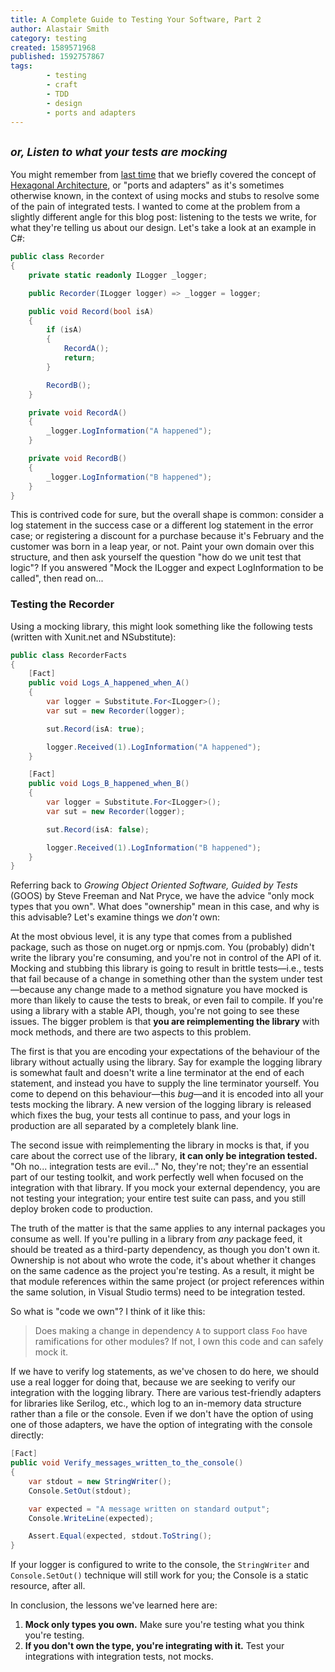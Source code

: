 ```yaml
---
title: A Complete Guide to Testing Your Software, Part 2
author: Alastair Smith
category: testing
created: 1589571968
published: 1592757867
tags:
        - testing
        - craft
        - TDD
        - design
        - ports and adapters
---
```


## <small><i>or, Listen to what your tests are mocking</i></small>

You might remember from [last time](/testing/2020/04/26/complete-guide-testing-your-software-part-1.html) that we
briefly covered the concept of [Hexagonal
Architecture](<https://en.wikipedia.org/wiki/Hexagonal_architecture_(software)>), or "ports and adapters" as it's
sometimes otherwise known, in the context of using mocks and stubs to resolve
some of the pain of integrated tests. I wanted to come at the problem from a
slightly different angle for this blog post: listening to the tests we write,
for what they're telling us about our design. Let's take a look at an example in
C#:

```csharp
public class Recorder
{
    private static readonly ILogger _logger;

    public Recorder(ILogger logger) => _logger = logger;

    public void Record(bool isA)
    {
        if (isA)
        {
            RecordA();
            return;
        }

        RecordB();
    }

    private void RecordA()
    {
        _logger.LogInformation("A happened");
    }

    private void RecordB()
    {
        _logger.LogInformation("B happened");
    }
}
```

This is contrived code for sure, but the overall shape is common: consider a log statement in the success case or a
different log statement in the error case; or registering a discount for a purchase because it's February and the
customer was born in a leap year, or not. Paint your own domain over this structure, and then ask yourself the question
"how do we unit test that logic"? If you answered "Mock the ILogger and expect LogInformation to be called", then read
on...<!--break-->

### Testing the Recorder

Using a mocking library, this might look something like the following tests (written with Xunit.net and NSubstitute):

```csharp
public class RecorderFacts
{
    [Fact]
    public void Logs_A_happened_when_A()
    {
        var logger = Substitute.For<ILogger>();
        var sut = new Recorder(logger);

        sut.Record(isA: true);

        logger.Received(1).LogInformation("A happened");
    }

    [Fact]
    public void Logs_B_happened_when_B()
    {
        var logger = Substitute.For<ILogger>();
        var sut = new Recorder(logger);

        sut.Record(isA: false);

        logger.Received(1).LogInformation("B happened");
    }
}
```

Referring back to _Growing Object Oriented Software, Guided by Tests_ (GOOS) by Steve Freeman and Nat Pryce, we have
the advice "only mock types that you own". What does "ownership" mean in this case, and why is this advisable? Let's
examine things we _don't_ own:

At the most obvious level, it is any type that comes from a published package, such as those on nuget.org or npmjs.com.
You (probably) didn't write the library you're consuming, and you're not in control of the API of it. Mocking and
stubbing this library is going to result in brittle tests—i.e., tests that fail because of a change in something other
than the system under test—because any change made to a method signature you have mocked is more than likely to cause
the tests to break, or even fail to compile. If you're using a library with a stable API, though, you're not going to
see these issues. The bigger problem is that **you are reimplementing the library** with mock methods, and there are two
aspects to this problem.

The first is that you are encoding your expectations of the behaviour of the library without actually using the library.
Say for example the logging library is somewhat fault and doesn't write a line terminator at the end of each statement,
and instead you have to supply the line terminator yourself. You come to depend on this behaviour—this _bug_—and it is
encoded into all your tests mocking the library. A new version of the logging library is released which fixes the bug,
your tests all continue to pass, and your logs in production are all separated by a completely blank line.

The second issue with reimplementing the library in mocks is that, if you care about the correct use of the library,
**it can only be integration tested.** "Oh no... integration tests are evil..." No, they're not; they're an essential
part of our testing toolkit, and work perfectly well when focused on the integration with that library. If you mock your
external dependency, you are not testing your integration; your entire test suite can pass, and you still deploy broken
code to production.

The truth of the matter is that the same applies to any internal packages you consume as well. If you're pulling in a
library from _any_ package feed, it should be treated as a third-party dependency, as though you don't own it. Ownership
is not about who wrote the code, it's about whether it changes on the same cadence as the project you're testing. As a
result, it might be that module references within the same project (or project references within the same solution, in
Visual Studio terms) need to be integration tested.

So what is "code we own"? I think of it like this:

> Does making a change in dependency `A` to support class `Foo` have ramifications for other modules? If not, I own this
> code and can safely mock it.

If we have to verify log statements, as we've chosen to do here, we should use a real logger for doing that, because we
are seeking to verify our integration with the logging library. There are various test-friendly adapters for libraries
like Serilog, etc., which log to an in-memory data structure rather than a file or the console. Even if we don't have
the option of using one of those adapters, we have the option of integrating with the console directly:

```csharp
[Fact]
public void Verify_messages_written_to_the_console()
{
    var stdout = new StringWriter();
    Console.SetOut(stdout);

    var expected = "A message written on standard output";
    Console.WriteLine(expected);

    Assert.Equal(expected, stdout.ToString();
}
```

If your logger is configured to write to the console, the `StringWriter` and `Console.SetOut()` technique will still
work for you; the Console is a static resource, after all.

In conclusion, the lessons we've learned here are:

1. **Mock only types you own.** Make sure you're testing what you think you're testing.
1. **If you don't own the type, you're integrating with it.** Test your integrations with integration tests, not
   mocks.
